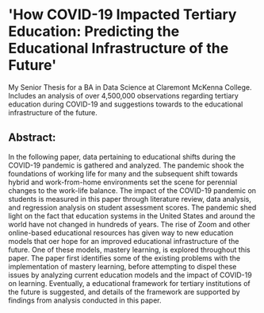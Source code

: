 # 'How COVID-19 Impacted Tertiary Education: Predicting the Educational Infrastructure of the Future'
My Senior Thesis for a BA in Data Science at Claremont McKenna College. Includes an analysis of over 4,500,000 observations regarding tertiary education during COVID-19 and suggestions towards to the educational infrastructure of the future.

## Abstract:

In the following paper, data pertaining to educational shifts during the COVID-19 pandemic is gathered and analyzed. The pandemic shook the foundations of working life for many and the subsequent shift towards hybrid and work-from-home environments set the scene for perennial changes to the work-life balance. The impact of the COVID-19 pandemic on students is measured in this paper through literature review, data analysis, and regression analysis on student assessment scores. The pandemic shed light on the fact that education systems in the United States and around the world have not changed in hundreds of years. The rise of Zoom and other online-based educational resources has given way to new education models that oer hope for an improved educational infrastructure of the future. One of these models, mastery learning, is explored throughout this paper. The paper first identifies some of the existing problems with the implementation of mastery learning, before attempting to dispel these issues by analyzing current education models and the impact of COVID-19 on learning. Eventually, a educational framework for tertiary institutions of the future is suggested, and details of the framework are supported by findings from analysis conducted in this paper.
